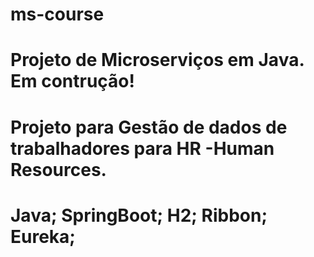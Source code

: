 # ms-course
# Projeto de Microserviços em Java. Em contrução! 
# Projeto para Gestão de dados de trabalhadores para HR -Human Resources. 
# Java; SpringBoot; H2; Ribbon; Eureka; 
